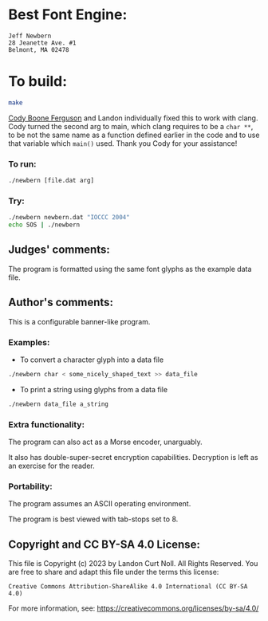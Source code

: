 # Best Font Engine:

    Jeff Newbern
    28 Jeanette Ave. #1
    Belmont, MA 02478

# To build:

```sh
make
```

[Cody Boone Ferguson](/winners.html#Cody_Boone_Ferguson) and Landon individually
fixed this to work with clang. Cody turned the second arg to main, which clang
requires to be a `char **`, to be not the same name as a function defined
earlier in the code and to use that variable which `main()` used. Thank you Cody
for your assistance!


### To run:

```sh
./newbern [file.dat arg]
```

### Try:

```sh
./newbern newbern.dat "IOCCC 2004"
echo SOS | ./newbern
```

## Judges' comments:

The program is formatted using the same font glyphs as the example
data file.

## Author's comments:

This is a configurable banner-like program.

### Examples:

- To convert a character glyph into a data file

```sh
./newbern char < some_nicely_shaped_text >> data_file
```

- To print a string using glyphs from a data file

```sh
./newbern data_file a_string
```

### Extra functionality:

The program can also act as a Morse encoder, unarguably.

It also has double-super-secret encryption capabilities.
Decryption is left as an exercise for the reader.

### Portability:

The program assumes an ASCII operating environment.

The program is best viewed with tab-stops set to 8.

## Copyright and CC BY-SA 4.0 License:

This file is Copyright (c) 2023 by Landon Curt Noll.  All Rights Reserved.
You are free to share and adapt this file under the terms this license:

    Creative Commons Attribution-ShareAlike 4.0 International (CC BY-SA 4.0)

For more information, see: https://creativecommons.org/licenses/by-sa/4.0/
